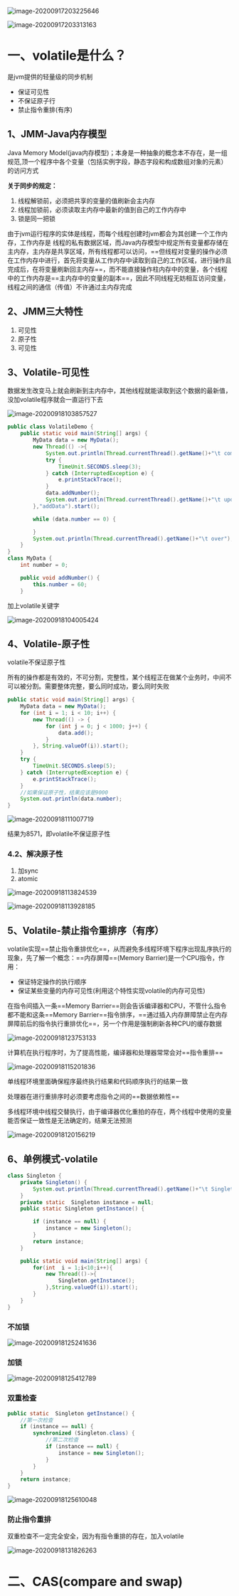 ![image-20200917203225646](https://gitee.com/likeloveC/picture_bed/raw/master/img/8.26/20200917203225.png)

![image-20200917203313163](https://gitee.com/likeloveC/picture_bed/raw/master/img/8.26/20200917203313.png)





# 一、volatile是什么？

是jvm提供的轻量级的同步机制

-   保证可见性
-   不保证原子行
-   禁止指令重排(有序)



## 1、JMM-Java内存模型

Java Memory Model(java内存模型)；本身是一种抽象的概念本不存在，是一组规范,顶一个程序中各个变量（包括实例字段，静态字段和构成数组对象的元素）的访问方式

**关于同步的规定：**

1.  线程解锁前，必须把共享的变量的值刷新会主内存
2.  线程加锁前，必须读取主内存中最新的值到自己的工作内存中
3.  锁是同一把锁

由于jvm运行程序的实体是线程，而每个线程创建时jvm都会为其创建一个工作内存，工作内存是 线程的私有数据区域，而Java内存模型中规定所有变量都存储在主内存，主内存是共享区域，所有线程都可以访问，==但线程对变量的操作必须在工作内存中进行，首先将变量从工作内存中读取到自己的工作区域，进行操作且完成后，在将变量刷新回主内存==，而不能直接操作柱内存中的变量，各个线程中的工作内存是==主内存中的变量的副本==，因此不同线程无妨相互访问变量，线程之间的通信（传值）不许通过主内存完成



## 2、JMM三大特性

1.  可见性
2.  原子性
3.  可见性



## 3、Volatile-可见性

数据发生改变马上就会刷新到主内存中，其他线程就能读取到这个数据的最新值，没加volatile程序就会一直运行下去

![image-20200918103857527](https://gitee.com/likeloveC/picture_bed/raw/master/img/8.26/20200918103904.png)

```java
public class VolatileDemo {
    public static void main(String[] args) {
        MyData data = new MyData();
        new Thread(() ->{
            System.out.println(Thread.currentThread().getName()+"\t come in");
            try {
                TimeUnit.SECONDS.sleep(3);
            } catch (InterruptedException e) {
                e.printStackTrace();
            }
            data.addNumber();
            System.out.println(Thread.currentThread().getName()+"\t update number:"+data.number);
        },"addData").start();

        while (data.number == 0) {

        }
        System.out.println(Thread.currentThread().getName()+"\t over");
    }
}
class MyData {
    int number = 0;

    public void addNumber() {
        this.number = 60;
    }
```

加上volatile关键字

![image-20200918104005424](https://gitee.com/likeloveC/picture_bed/raw/master/img/8.26/20200918104005.png)



## 4、Volatile-原子性

volatile不保证原子性

所有的操作都是有效的，不可分割，完整性，某个线程正在做某个业务时，中间不可以被分割。需要整体完整，要么同时成功，要么同时失败

```java
public static void main(String[] args) {
    MyData data = new MyData();
    for (int i = 1; i < 10; i++) {
        new Thread(() -> {
            for (int j = 0; j < 1000; j++) {
                data.add();
            }
        }, String.valueOf(i)).start();
    }
    try {
        TimeUnit.SECONDS.sleep(5);
    } catch (InterruptedException e) {
        e.printStackTrace();
    }
    //如果保证原子性，结果应该是9000
    System.out.println(data.number);
}
```

![image-20200918111007719](https://gitee.com/likeloveC/picture_bed/raw/master/img/8.26/20200918111007.png)

结果为8571，即volatile不保证原子性



### 4.2、解决原子性

1.  加sync
2.  atomic

![image-20200918113824539](https://gitee.com/likeloveC/picture_bed/raw/master/img/8.26/20200918113824.png)

![image-20200918113928185](https://gitee.com/likeloveC/picture_bed/raw/master/img/8.26/20200918113928.png)





## 5、Volatile-禁止指令重排序（有序）

volatile实现==禁止指令重排优化==，从而避免多线程环境下程序出现乱序执行的现象，先了解一个概念：==内存屏障==(Memory Barrier)是一个CPU指令，作用：

-   保证特定操作的执行顺序
-   保证某些变量的内存可见性(利用这个特性实现volatile的内存可见性)

在指令间插入一条==Memory Barrier==则会告诉编译器和CPU，不管什么指令都不能和这条==Memory Barrier==指令排序，==通过插入内存屏障禁止在内存屏障前后的指令执行重排优化==，另一个作用是强制刷新各种CPU的缓存数据

![image-20200918123753133](https://gitee.com/likeloveC/picture_bed/raw/master/img/8.26/20200918123753.png)

计算机在执行程序时，为了提高性能，编译器和处理器常常会对==指令重排==

![image-20200918115201836](https://gitee.com/likeloveC/picture_bed/raw/master/img/8.26/20200918115201.png)

单线程环境里面确保程序最终执行结果和代码顺序执行的结果一致

处理器在进行重排序时必须要考虑指令之间的==数据依赖性==

多线程环境中线程交替执行，由于编译器优化重拍的存在，两个线程中使用的变量能否保证一致性是无法确定的，结果无法预测

![image-20200918120156219](https://gitee.com/likeloveC/picture_bed/raw/master/img/8.26/20200918120156.png)



## 6、单例模式-volatile

```java
class Singleton {
    private Singleton() {
        System.out.println(Thread.currentThread().getName()+"\t Singleton的构造方法");
    }
    private static  Singleton instance = null;
    public static Singleton getInstance() {

        if (instance == null) {
            instance = new Singleton();
        }
        return instance;
    }

    public static void main(String[] args) {
        for(int  i = 1;i<10;i++){
            new Thread(()->{
                Singleton.getInstance();
            },String.valueOf(i)).start();
        }
    }
}
```

### 不加锁

![image-20200918125241636](https://gitee.com/likeloveC/picture_bed/raw/master/img/8.26/20200918125241.png)

### 加锁

![image-20200918125412789](https://gitee.com/likeloveC/picture_bed/raw/master/img/8.26/20200918125412.png)



### 双重检查

```java
public static  Singleton getInstance() {
    //第一次检查
    if (instance == null) {
        synchronized (Singleton.class) {
            //第二次检查
            if (instance == null) {
                instance = new Singleton();
            }
        }
    }
    return instance;
}
```

![image-20200918125610048](https://gitee.com/likeloveC/picture_bed/raw/master/img/8.26/20200918125610.png)





### 防止指令重排

双重检查不一定完全安全，因为有指令重排的存在，加入volatile

![image-20200918131826263](https://gitee.com/likeloveC/picture_bed/raw/master/img/8.26/20200918131826.png)





# 二、CAS(compare and swap)